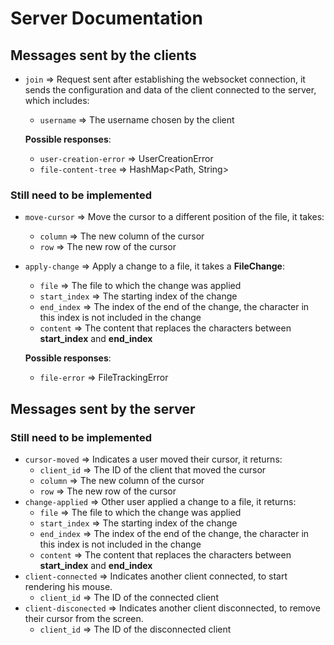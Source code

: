 # Server Documentation
## Messages sent by the clients
- `join` => Request sent after establishing the websocket connection, it sends the configuration and data
            of the client connected to the server, which includes:
    - `username` => The username chosen by the client

    **Possible responses**:
    - `user-creation-error` => UserCreationError
    - `file-content-tree` => HashMap<Path, String>
### Still need to be implemented
- `move-cursor` => Move the cursor to a different position of the file, it takes:
    - `column` => The new column of the cursor
    - `row` => The new row of the cursor
- `apply-change` => Apply a change to a file, it takes a **FileChange**:
    - `file` => The file to which the change was applied
    - `start_index` => The starting index of the change
    - `end_index` => The index of the end of the change, the character in this index is not included in the change
    - `content` => The content that replaces the characters between **start_index** and **end_index**

    **Possible responses**:
    - `file-error` => FileTrackingError

## Messages sent by the server
### Still need to be implemented
- `cursor-moved` => Indicates a user moved their cursor, it returns:
    - `client_id` => The ID of the client that moved the cursor
    - `column` => The new column of the cursor
    - `row` => The new row of the cursor
- `change-applied` => Other user applied a change to a file, it returns:
    - `file` => The file to which the change was applied
    - `start_index` => The starting index of the change
    - `end_index` => The index of the end of the change, the character in this index is not included in the change
    - `content` => The content that replaces the characters between **start_index** and **end_index**
- `client-connected` => Indicates another client connected, to start rendering his mouse.
    - `client_id` => The ID of the connected client
- `client-disconected` => Indicates another client disconnected, to remove their cursor from the screen.
    - `client_id` => The ID of the disconnected client

